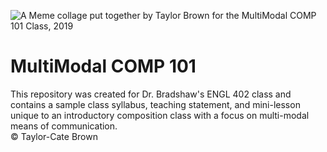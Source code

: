 ![A Meme collage put together by Taylor Brown for the MultiModal COMP 101 Class, 2019](https://raw.githubusercontent.com/taylorcate/MultiModal_COMP101/master/MemeCollage_MultiModalCOMP101.png)

# MultiModal COMP 101
This repository was created for Dr. Bradshaw's ENGL 402 class and contains a sample class syllabus, teaching statement, and mini-lesson unique to an introductory composition class with a focus on multi-modal means of communication.   
© Taylor-Cate Brown 
